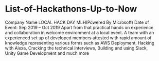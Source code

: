 # List-of-Hackathons-Up-to-Now
Company Name  LOCAL HACK DAY MLH(Powered By Microsoft)
Date of Event: Sep 2019 – Oct 2019
Apart from that practical hands on experience and collaboration in welcome environment at a local event.
A team with an experienced set up of developed members attested with rapid amount of knowledge representing various forms such as AWS Deployment, Hacking with Alexa, Cracking the technical interviews, Building and using Slack, Unity Game Development and much more
